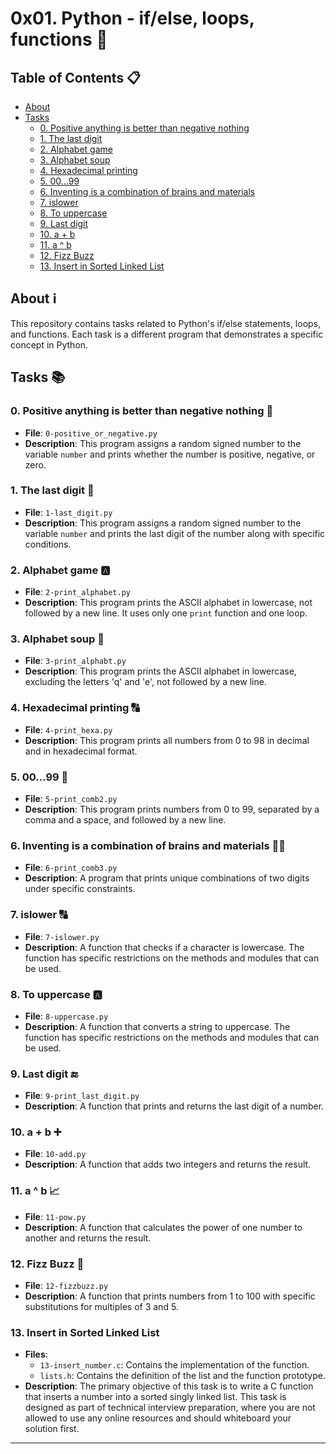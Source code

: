 # 0x01. Python - if/else, loops, functions 🐍

## Table of Contents 📋

- [About](#about)
- [Tasks](#tasks)
  - [0. Positive anything is better than negative nothing](#0-positive-anything-is-better-than-negative-nothing)
  - [1. The last digit](#1-the-last-digit)
  - [2. Alphabet game](#2-alphabet-game)
  - [3. Alphabet soup](#3-alphabet-soup)
  - [4. Hexadecimal printing](#4-hexadecimal-printing)
  - [5. 00...99](#5-0099)
  - [6. Inventing is a combination of brains and materials](#6-inventing-is-a-combination-of-brains-and-materials)
  - [7. islower](#7-islower)
  - [8. To uppercase](#8-to-uppercase)
  - [9. Last digit](#9-last-digit)
  - [10. a + b](#10-a--b)
  - [11. a ^ b](#11-a--b)
  - [12. Fizz Buzz](#12-fizz-buzz)
  - [13. Insert in Sorted Linked List](#13-Insert-in-Sorted-Linked-List)

## About ℹ️

This repository contains tasks related to Python's if/else statements, loops, and functions. Each task is a different program that demonstrates a specific concept in Python.

## Tasks 📚

### 0. Positive anything is better than negative nothing 🌈

- **File**: `0-positive_or_negative.py`
- **Description**: This program assigns a random signed number to the variable `number` and prints whether the number is positive, negative, or zero.

### 1. The last digit 🔢

- **File**: `1-last_digit.py`
- **Description**: This program assigns a random signed number to the variable `number` and prints the last digit of the number along with specific conditions.

### 2. Alphabet game 🅰️

- **File**: `2-print_alphabet.py`
- **Description**: This program prints the ASCII alphabet in lowercase, not followed by a new line. It uses only one `print` function and one loop.

### 3. Alphabet soup 🍲

- **File**: `3-print_alphabt.py`
- **Description**: This program prints the ASCII alphabet in lowercase, excluding the letters 'q' and 'e', not followed by a new line.

### 4. Hexadecimal printing 🔠

- **File**: `4-print_hexa.py`
- **Description**: This program prints all numbers from 0 to 98 in decimal and in hexadecimal format.

### 5. 00...99 🔄

- **File**: `5-print_comb2.py`
- **Description**: This program prints numbers from 0 to 99, separated by a comma and a space, and followed by a new line.

### 6. Inventing is a combination of brains and materials 🧠🔨

- **File**: `6-print_comb3.py`
- **Description**: A program that prints unique combinations of two digits under specific constraints.

### 7. islower 🔠

- **File**: `7-islower.py`
- **Description**: A function that checks if a character is lowercase. The function has specific restrictions on the methods and modules that can be used.

### 8. To uppercase 🅰️

- **File**: `8-uppercase.py`
- **Description**: A function that converts a string to uppercase. The function has specific restrictions on the methods and modules that can be used.

### 9. Last digit 🔚

- **File**: `9-print_last_digit.py`
- **Description**: A function that prints and returns the last digit of a number.

### 10. a + b ➕

- **File**: `10-add.py`
- **Description**: A function that adds two integers and returns the result.

### 11. a ^ b 📈

- **File**: `11-pow.py`
- **Description**: A function that calculates the power of one number to another and returns the result.

### 12. Fizz Buzz 🎉

- **File**: `12-fizzbuzz.py`
- **Description**: A function that prints numbers from 1 to 100 with specific substitutions for multiples of 3 and 5.


### 13. Insert in Sorted Linked List 

- **Files**:
	- `13-insert_number.c`: Contains the implementation of the function.
    - `lists.h`: Contains the definition of the list and the function prototype.
- **Description**: The primary objective of this task is to write a C function that inserts a number into a sorted singly linked list. This task is designed as part of technical interview preparation, where you are not allowed to use any online resources and should whiteboard your solution first.


---


